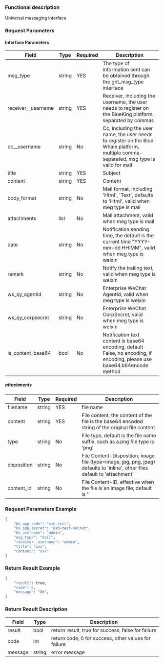 ### Functional description

Universal messaging interface

### Request Parameters

#### Interface Parameters

| Field              |  Type      | Required|  Description      |
|--------------------|------------|--------|-------------------|
| msg_type           |  string    | YES    | The type of information sent can be obtained through the get_msg_type interface |
| receiver__username |  string    | YES    | Receiver, including the username, the user needs to register on the BlueKing platform, separated by commas |
| cc__username       |  string    | No     | Cc, including the user name, the user needs to register on the Blue Whale platform, multiple comma-separated, msg type is valid for mail |
| title              |  string    | YES    | Subject |
| content            |  string    | YES    | Content  |
| body_format        |  string    | No     | Mail format, including 'Html', 'Text', defaults to 'Html', valid when meg type is mail |
| attachments        |  list      | No     | Mail attachment, valid when meg type is mail |
| date               |  string    | No     | Notification sending time, the default is the current time "YYYY-mm-dd HH:MM", valid when meg type is weixin |
| remark             |  string    | No     | Notify the trailing text, valid when meg type is weixin|
| wx_qy_agentid      |  string    | No     | Enterprise WeChat AgentId, valid when meg type is weixin |
| wx_qy_corpsecret   |  string    | No     | Enterprise WeChat CorpSecret, valid when meg type is weixin |
| is_content_base64  |  bool      | No     | Notification text content is base64 encoding, default False, no encoding, if encoding, please use base64.b64encode method |

##### attachments

| Field              |  Type      | Required|  Description      |
|--------------------|------------|--------|------------|
| filename           |  string    | YES     | file name  |
| content            |  string    | YES     | File content, the content of the file is the base64 encoded string of the original file content  |
| type               |  string    | No      | File type, default is the file name suffix, such as a.png file type is 'png' |
| disposition        |  string    | No      | File Content-Disposition, image file (type=image, jpg, png, jpeg) defaults to 'inline', other files default to 'attachment'  |
| content_id         |  string    | No      | File Content-ID, effective when the file is an image file; default is '<filename>' |

### Request Parameters Example

```python
{
    "bk_app_code": "esb-test",
    "bk_app_secret": "esb-test-secret",
    "bk_username": "admin",
    "msg_type": "mail",
    "receiver__username": "admin",
    "title": "xxx",
    "content": "xxx"
}
```

### Return Result Example

```python
{
    "result": true,
    "code": 0,
    "message": "OK",
}
```

### Return Result Description

| Field      | Type      | Description      |
|-----------|----------|-----------|
|  result   |    bool    |      return result, true for success, false for failure  |
|  code     |    int     |      return code, 0 for success, other values for failure |
|  message  |    string  |      error message |

